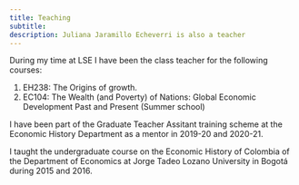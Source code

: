 ```yaml
---
title: Teaching
subtitle: 
description: Juliana Jaramillo Echeverri is also a teacher
---
```


During my time at LSE I have been the class teacher for the following courses:
 1. EH238: The Origins of growth.
 2. EC104: The Wealth (and Poverty) of Nations: Global Economic Development Past and Present (Summer school)

I have been part of the Graduate Teacher Assitant training scheme at the Economic History Department as a mentor in 2019-20 and 2020-21.



I taught the undergraduate course on the Economic History of Colombia of the Department of Economics at Jorge Tadeo Lozano University in Bogotá during 2015 and 2016. 
